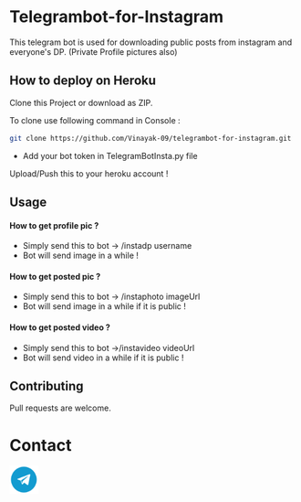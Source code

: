 # Telegrambot-for-Instagram

This telegram bot is used for downloading public posts from instagram and everyone's DP. (Private Profile pictures also)

## How to deploy on Heroku

Clone this Project or download as ZIP.

To clone use following command in Console :

```bash
git clone https://github.com/Vinayak-09/telegrambot-for-instagram.git
```
* Add your bot token in TelegramBotInsta.py file

Upload/Push this to your heroku account !

## Usage

#### How to get profile pic ?
  * Simply send this to bot -> /instadp username
  * Bot will send image in a while !
#### How to get posted pic ?
  * Simply send this to bot -> /instaphoto imageUrl
  * Bot will send image in a while if it is public !
#### How to get posted video ?
  * Simply send this to bot ->/instavideo videoUrl
  * Bot will send video in a while if it is public !

## Contributing
Pull requests are welcome.

# Contact
[<img src="media/telegram.webp" height=50 />](https://t.me/vinayak_09)